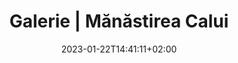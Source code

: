 ---
title: "Galerie | Mănăstirea Calui"
keywords: ["Manastirea Calui"]
date: 2023-01-22T14:41:11+02:00
draft: false
type: page
layout: gallery
sitemap_exclude: false

sitemap:
  changefreq: weekly
  filename: sitemap.xml
  priority: 1


#----------------------------------------------------/
# Page
#----------------------------------------------------/
page:
  title: "Gale<span>rie</span>"

#----------------------------------------------------/
# Gallery
#----------------------------------------------------/
gallery: 
  items:

    - title: "Manastirea Calui"
      link: ""
      image: "/gallery/gallery-1.jpg"
      image2x: "/gallery/gallery-1@2x.jpg"

    - title: "Manastirea Calui"
      link: ""
      image: "/gallery/gallery-2.jpg"
      image2x: "/gallery/gallery-2@2x.jpg"

    - title: "Manastirea Calui"
      link: ""
      image: "/gallery/gallery-3.jpg"
      image2x: "/gallery/gallery-3@2x.jpg"

    - title: "Manastirea Calui"
      link: ""
      image: "/gallery/gallery-4.jpg"
      image2x: "/gallery/gallery-4@2x.jpg"

    - title: "Manastirea Calui"
      link: ""
      image: "/gallery/gallery-5.jpg"
      image2x: "/gallery/gallery-5@2x.jpg"

    - title: "Manastirea Calui"
      link: ""
      image: "/gallery/gallery-6.jpg"
      image2x: "/gallery/gallery-6@2x.jpg"

    - title: "Manastirea Calui"
      link: ""
      image: "/gallery/gallery-7.jpg"
      image2x: "/gallery/gallery-7@2x.jpg"

    - title: "Manastirea Calui"
      link: ""
      image: "/gallery/gallery-8.jpg"
      image2x: "/gallery/gallery-8@2x.jpg"

    - title: "Manastirea Calui"
      link: ""
      image: "/gallery/gallery-9.jpg"
      image2x: "/gallery/gallery-9@2x.jpg"

    - title: "Manastirea Calui"
      link: ""
      image: "/gallery/gallery-10.jpg"
      image2x: "/gallery/gallery-11@2x.jpg"

    - title: "Manastirea Calui"
      link: ""
      image: "/gallery/gallery-12.jpg"
      image2x: "/gallery/gallery-12@2x.jpg"

    - title: "Manastirea Calui"
      link: ""
      image: "/gallery/gallery-13.jpg"
      image2x: "/gallery/gallery-13@2x.jpg"

    - title: "Manastirea Calui"
      link: ""
      image: "/gallery/gallery-14.jpg"
      image2x: "/gallery/gallery-14@2x.jpg"

    - title: "Manastirea Calui"
      link: ""
      image: "/gallery/gallery-15.jpg"
      image2x: "/gallery/gallery-15@2x.jpg"

    - title: "Manastirea Calui"
      link: ""
      image: "/gallery/gallery-16.jpg"
      image2x: "/gallery/gallery-16@2x.jpg"

    - title: "Manastirea Calui"
      link: ""
      image: "/gallery/gallery-17.jpg"
      image2x: "/gallery/gallery-17@2x.jpg"

    - title: "Manastirea Calui"
      link: ""
      image: "/gallery/gallery-18.jpg"
      image2x: "/gallery/gallery-18@2x.jpg"

    - title: "Manastirea Calui"
      link: ""
      image: "/gallery/gallery-19.jpg"
      image2x: "/gallery/gallery-19@2x.jpg"

    - title: "Manastirea Calui"
      link: ""
      image: "/gallery/gallery-20.jpg"
      image2x: "/gallery/gallery-20@2x.jpg"

    - title: "Manastirea Calui"
      link: ""
      image: "/gallery/gallery-21.jpg"
      image2x: "/gallery/gallery-21@2x.jpg"

    - title: "Manastirea Calui"
      link: ""
      image: "/gallery/gallery-22.jpg"
      image2x: "/gallery/gallery-22@2x.jpg"

    - title: "Manastirea Calui"
      link: ""
      image: "/gallery/gallery-23.jpg"
      image2x: "/gallery/gallery-23@2x.jpg"

    - title: "Manastirea Calui"
      link: ""
      image: "/gallery/gallery-24.jpg"
      image2x: "/gallery/gallery-24@2x.jpg"

    - title: "Manastirea Calui"
      link: ""
      image: "/gallery/gallery-25.jpg"
      image2x: "/gallery/gallery-25@2x.jpg"

    - title: "Manastirea Calui"
      link: ""
      image: "/gallery/gallery-26.jpg"
      image2x: "/gallery/gallery-26@2x.jpg"

    - title: "Manastirea Calui"
      link: ""
      image: "/gallery/gallery-27.jpg"
      image2x: "/gallery/gallery-27@2x.jpg"

    - title: "Manastirea Calui"
      link: ""
      image: "/gallery/gallery-28.jpg"
      image2x: "/gallery/gallery-28@2x.jpg"

    - title: "Manastirea Calui"
      link: ""
      image: "/gallery/gallery-29.jpg"
      image2x: "/gallery/gallery-29@2x.jpg"

    - title: "Manastirea Calui"
      link: ""
      image: "/gallery/gallery-30.jpg"
      image2x: "/gallery/gallery-30@2x.jpg"

    - title: "Manastirea Calui"
      link: ""
      image: "/gallery/gallery-31.jpg"
      image2x: "/gallery/gallery-31@2x.jpg"

    - title: "Manastirea Calui"
      link: ""
      image: "/gallery/gallery-32.jpg"
      image2x: "/gallery/gallery-32@2x.jpg"

    - title: "Manastirea Calui"
      link: ""
      image: "/gallery/gallery-33.jpg"
      image2x: "/gallery/gallery-33@2x.jpg"

    - title: "Manastirea Calui"
      link: ""
      image: "/gallery/gallery-34.jpg"
      image2x: "/gallery/gallery-34@2x.jpg"

    - title: "Manastirea Calui"
      link: ""
      image: "/gallery/gallery-35.jpg"
      image2x: "/gallery/gallery-35@2x.jpg"

    - title: "Manastirea Calui"
      link: ""
      image: "/gallery/gallery-36.jpg"
      image2x: "/gallery/gallery-36@2x.jpg"

    - title: "Manastirea Calui"
      link: ""
      image: "/gallery/gallery-37.jpg"
      image2x: "/gallery/gallery-37@2x.jpg"

    - title: "Manastirea Calui"
      link: ""
      image: "/gallery/gallery-38.jpg"
      image2x: "/gallery/gallery-38@2x.jpg"

    - title: "Manastirea Calui"
      link: ""
      image: "/gallery/gallery-39.jpg"
      image2x: "/gallery/gallery-39@2x.jpg"

    - title: "Manastirea Calui"
      link: ""
      image: "/gallery/gallery-40.jpg"
      image2x: "/gallery/gallery-40@2x.jpg"

    - title: "Manastirea Calui"
      link: ""
      image: "/gallery/gallery-41.jpg"
      image2x: "/gallery/gallery-41@2x.jpg"

    - title: "Manastirea Calui"
      link: ""
      image: "/gallery/gallery-42.jpg"
      image2x: "/gallery/gallery-42@2x.jpg"

    - title: "Manastirea Calui"
      link: ""
      image: "/gallery/gallery-43.jpg"
      image2x: "/gallery/gallery-43@2x.jpg"

    - title: "Manastirea Calui"
      link: ""
      image: "/gallery/gallery-44.jpg"
      image2x: "/gallery/gallery-44@2x.jpg"


---